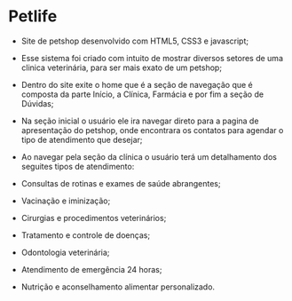 # Petlife

 - Site de petshop desenvolvido com HTML5, CSS3 e javascript;

 - Esse sistema foi criado com intuito de mostrar diversos setores de uma clinica veterinária, para ser mais exato de um petshop;

 - Dentro do site exite o home que é a seção de navegação que é composta da parte Início, a Clínica, Farmácia e por fim a seção de Dúvidas;

 - Na seção inicial o usuário ele ira navegar direto para a pagina de apresentação do petshop, onde encontrara os contatos para agendar o tipo de atendimento que desejar;

 - Ao navegar pela seção da clínica o usuário terá um detalhamento dos seguites tipos de atendimento:
  
 - Consultas de rotinas e exames de saúde abrangentes;

 - Vacinação e iminização;

 - Cirurgias e procedimentos veterinários;

 - Tratamento e controle de doenças;

 - Odontologia veterinária;

 - Atendimento de emergência 24 horas;

 - Nutrição e aconselhamento alimentar personalizado.

 
